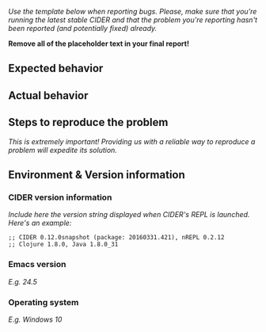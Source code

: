 *Use the template below when reporting bugs. Please, make sure that
you're running the latest stable CIDER and that the problem you're reporting
hasn't been reported (and potentially fixed) already.*

**Remove all of the placeholder text in your final report!**

## Expected behavior

## Actual behavior

## Steps to reproduce the problem

*This is extremely important! Providing us with a reliable way to reproduce
a problem will expedite its solution.*

## Environment & Version information

### CIDER version information

*Include here the version string displayed when
CIDER's REPL is launched. Here's an example:*

```
;; CIDER 0.12.0snapshot (package: 20160331.421), nREPL 0.2.12
;; Clojure 1.8.0, Java 1.8.0_31
```

### Emacs version

*E.g. 24.5*

### Operating system

*E.g. Windows 10*
